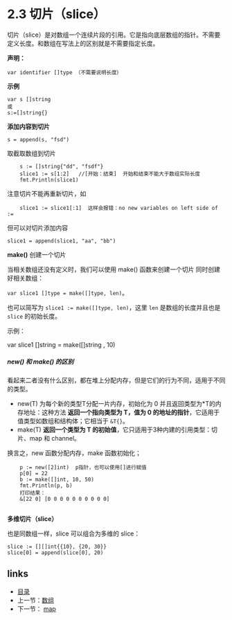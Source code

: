 # **2.3 切片（slice）**

切片（slice）是对数组一个连续片段的引用。它是指向底层数组的指针。不需要定义长度。和数组在写法上的区别就是不需要指定长度。

**声明：**

```
var identifier []type （不需要说明长度）
```



**示例**

```
var s []string
或
s:=[]string{}
```

**添加内容到切片**

```
s = append(s, "fsd") 
```

取截取数组到切片

```
	s := []string{"dd", "fsdf"}
	slice1 := s[1:2]   //[开始：结束]  开始和结束不能大于数组实际长度
	fmt.Println(slice1)
```

注意切片不能再重新切片，如

```
	slice1 := slice1[:1]  这样会报错：no new variables on left side of :=
```

但可以对切片添加内容

```
slice1 = append(slice1, "aa", "bb")
```

**make()** 创建一个切片

当相关数组还没有定义时，我们可以使用 make() 函数来创建一个切片 同时创建好相关数组：

`var slice1 []type = make([]type, len)`。

也可以简写为 `slice1 := make([]type, len)`，这里 `len` 是数组的长度并且也是 `slice` 的初始长度。

示例：

var  slice1 []string = make([]string , 10)

##### new() 和 make() 的区别

看起来二者没有什么区别，都在堆上分配内存，但是它们的行为不同，适用于不同的类型。

- new(T) 为每个新的类型T分配一片内存，初始化为 0 并且返回类型为*T的内存地址：这种方法 **返回一个指向类型为 T，值为 0 的地址的指针**，它适用于值类型如数组和结构体；它相当于 `&T{}`。
- make(T) **返回一个类型为 T 的初始值**，它只适用于3种内建的引用类型：切片、map 和 channel。

换言之，new 函数分配内存，make 函数初始化；

```
	p := new([2]int)  p指针，也可以使用[]进行赋值
	p[0] = 22
	b := make([]int, 10, 50)
	fmt.Println(p, b)
	打印结果：
	&[22 0] [0 0 0 0 0 0 0 0 0 0]
	
```

**多维切片（slice）**

也是同数组一样，slice 可以组合为多维的 slice：

```
slice := [][]int{{10}, {20, 30}}
slice[0] = append(slice[0], 20)
```

## links

- [目录](https://github.com/guyan0319/golang_development_notes/blob/master/zh/preface.md)
- 上一节：[数组](https://github.com/guyan0319/golang_development_notes/blob/master/zh/2.2.md)
- 下一节： [map](https://github.com/guyan0319/golang_development_notes/blob/master/zh/2.4.md)